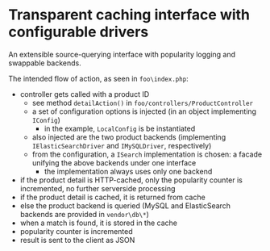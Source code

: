 # Transparent caching interface with configurable drivers

An extensible source-querying interface with popularity logging and swappable backends.

The intended flow of action, as seen in `foo\index.php`:

- controller gets called with a product ID
    - see method `detailAction()` in `foo/controllers/ProductController`
    - a set of configuration options is injected (in an object implementing `IConfig`)
        - in the example, `LocalConfig` is be instantiated 
    - also injected are the two product backends (implementing `IElasticSearchDriver` and `IMySQLDriver`, respectively)
    - from the configuration, a `ISearch` implementation is chosen: a facade unifying the above backends under one interface
        - the implementation always uses only one backend
- if the product detail is HTTP-cached, only the popularity counter is incremented, no further serverside processing
- if the product detail is cached, it is returned from cache
- else the product backend is queried (MySQL and ElasticSearch backends are provided in `vendor\db\*`)
- when a match is found, it is stored in the cache
- popularity counter is incremented
- result is sent to the client as JSON